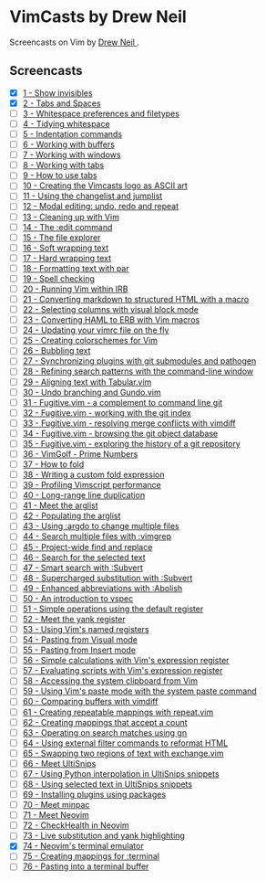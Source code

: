 VimCasts by Drew Neil
===

Screencasts on Vim by [ Drew Neil ](http://vimcasts.org/about/).

Screencasts
---

- [x] [1 - Show invisibles](http://vimcasts.org/episodes/show-invisibles/)
- [x] [2 - Tabs and Spaces](http://vimcasts.org/episodes/tabs-and-spaces/)
- [ ] [3 - Whitespace preferences and filetypes](http://vimcasts.org/episodes/whitespace-preferences-and-filetypes/)
- [ ] [4 - Tidying whitespace](http://vimcasts.org/episodes/tidying-whitespace/)
- [ ] [5 - Indentation commands](http://vimcasts.org/episodes/indentation-commands/)
- [ ] [6 - Working with buffers](http://vimcasts.org/episodes/working-with-buffers/)
- [ ] [7 - Working with windows](http://vimcasts.org/episodes/working-with-windows/)
- [ ] [8 - Working with tabs](http://vimcasts.org/episodes/working-with-tabs/)
- [ ] [9 - How to use tabs](http://vimcasts.org/episodes/how-to-use-tabs/)
- [ ] [10 - Creating the Vimcasts logo as ASCII art](http://vimcasts.org/episodes/creating-the-vimcasts-logo-as-ascii-art/)
- [ ] [11 - Using the changelist and jumplist](http://vimcasts.org/episodes/using-the-changelist-and-jumplist/)
- [ ] [12 - Modal editing: undo, redo and repeat](http://vimcasts.org/episodes/modal-editing-undo-redo-and-repeat/)
- [ ] [13 - Cleaning up with Vim](http://vimcasts.org/episodes/cleaning-up-with-vim/)
- [ ] [14 - The :edit command](http://vimcasts.org/episodes/the-edit-command/)
- [ ] [15 - The file explorer](http://vimcasts.org/episodes/the-file-explorer/)
- [ ] [16 - Soft wrapping text](http://vimcasts.org/episodes/soft-wrapping-text/)
- [ ] [17 - Hard wrapping text](http://vimcasts.org/episodes/hard-wrapping-text/)
- [ ] [18 - Formatting text with par](http://vimcasts.org/episodes/formatting-text-with-par/)
- [ ] [19 - Spell checking](http://vimcasts.org/episodes/spell-checking/)
- [ ] [20 - Running Vim within IRB](http://vimcasts.org/episodes/running-vim-within-irb/)
- [ ] [21 - Converting markdown to structured HTML with a macro](http://vimcasts.org/episodes/converting-markdown-to-structured-html-with-a-macro/)
- [ ] [22 - Selecting columns with visual block mode](http://vimcasts.org/episodes/selecting-columns-with-visual-block-mode/)
- [ ] [23 - Converting HAML to ERB with Vim macros](http://vimcasts.org/episodes/converting-haml-to-erb-with-vim-macros/)
- [ ] [24 - Updating your vimrc file on the fly](http://vimcasts.org/episodes/updating-your-vimrc-file-on-the-fly/)
- [ ] [25 - Creating colorschemes for Vim](http://vimcasts.org/episodes/creating-colorschemes-for-vim/)
- [ ] [26 - Bubbling text](http://vimcasts.org/episodes/bubbling-text/)
- [ ] [27 - Synchronizing plugins with git submodules and pathogen](http://vimcasts.org/episodes/synchronizing-plugins-with-git-submodules-and-pathogen/)
- [ ] [28 - Refining search patterns with the command-line window](http://vimcasts.org/episodes/refining-search-patterns-with-the-command-line-window/)
- [ ] [29 - Aligning text with Tabular.vim](http://vimcasts.org/episodes/aligning-text-with-tabular-vim/)
- [ ] [30 - Undo branching and Gundo.vim](http://vimcasts.org/episodes/undo-branching-and-gundo-vim/)
- [ ] [31 - Fugitive.vim - a complement to command line git](http://vimcasts.org/episodes/fugitive-vim---a-complement-to-command-line-git/)
- [ ] [32 - Fugitive.vim - working with the git index](http://vimcasts.org/episodes/fugitive-vim-working-with-the-git-index/)
- [ ] [33 - Fugitive.vim - resolving merge conflicts with vimdiff](http://vimcasts.org/episodes/fugitive-vim-resolving-merge-conflicts-with-vimdiff/)
- [ ] [34 - Fugitive.vim - browsing the git object database](http://vimcasts.org/episodes/fugitive-vim-browsing-the-git-object-database/)
- [ ] [35 - Fugitive.vim - exploring the history of a git repository](http://vimcasts.org/episodes/fugitive-vim-exploring-the-history-of-a-git-repository/)
- [ ] [36 - VimGolf - Prime Numbers](http://vimcasts.org/episodes/vimgolf-prime-numbers/)
- [ ] [37 - How to fold](http://vimcasts.org/episodes/how-to-fold/)
- [ ] [38 - Writing a custom fold expression](http://vimcasts.org/episodes/writing-a-custom-fold-expression/)
- [ ] [39 - Profiling Vimscript performance](http://vimcasts.org/episodes/profiling-vimscript-performance/)
- [ ] [40 - Long-range line duplication](http://vimcasts.org/episodes/long-range-line-duplication/)
- [ ] [41 - Meet the arglist](http://vimcasts.org/episodes/meet-the-arglist/)
- [ ] [42 - Populating the arglist](http://vimcasts.org/episodes/populating-the-arglist/)
- [ ] [43 - Using :argdo to change multiple files](http://vimcasts.org/episodes/using-argdo-to-change-multiple-files/)
- [ ] [44 - Search multiple files with :vimgrep](http://vimcasts.org/episodes/search-multiple-files-with-vimgrep/)
- [ ] [45 - Project-wide find and replace](http://vimcasts.org/episodes/project-wide-find-and-replace/)
- [ ] [46 - Search for the selected text](http://vimcasts.org/episodes/search-for-the-selected-text/)
- [ ] [47 - Smart search with :Subvert](http://vimcasts.org/episodes/smart-search-with-subvert/)
- [ ] [48 - Supercharged substitution with :Subvert](http://vimcasts.org/episodes/supercharged-substitution-with-subvert/)
- [ ] [49 - Enhanced abbreviations with :Abolish](http://vimcasts.org/episodes/enhanced-abbreviations-with-abolish/)
- [ ] [50 - An introduction to vspec](http://vimcasts.org/episodes/an-introduction-to-vspec/)
- [ ] [51 - Simple operations using the default register](http://vimcasts.org/episodes/simple-operations-using-the-default-register/)
- [ ] [52 - Meet the yank register](http://vimcasts.org/episodes/meet-the-yank-register/)
- [ ] [53 - Using Vim's named registers](http://vimcasts.org/episodes/using-vims-named-registers/)
- [ ] [54 - Pasting from Visual mode](http://vimcasts.org/episodes/pasting-from-visual-mode/)
- [ ] [55 - Pasting from Insert mode](http://vimcasts.org/episodes/pasting-from-insert-mode/)
- [ ] [56 - Simple calculations with Vim's expression register](http://vimcasts.org/episodes/simple-calculations-with-vims-expression-register/)
- [ ] [57 - Evaluating scripts with Vim's expression register](http://vimcasts.org/episodes/evaluating-scripts-with-vims-expression-register/)
- [ ] [58 - Accessing the system clipboard from Vim](http://vimcasts.org/episodes/accessing-the-system-clipboard-from-vim/)
- [ ] [59 - Using Vim's paste mode with the system paste command](http://vimcasts.org/episodes/using-vims-paste-mode-with-the-system-paste-command/)
- [ ] [60 - Comparing buffers with vimdiff](http://vimcasts.org/episodes/comparing-buffers-with-vimdiff/)
- [ ] [61 - Creating repeatable mappings with repeat.vim](http://vimcasts.org/episodes/creating-repeatable-mappings-with-repeat-vim/)
- [ ] [62 - Creating mappings that accept a count](http://vimcasts.org/episodes/creating-mappings-that-accept-a-count/)
- [ ] [63 - Operating on search matches using gn](http://vimcasts.org/episodes/operating-on-search-matches-using-gn/)
- [ ] [64 - Using external filter commands to reformat HTML](http://vimcasts.org/episodes/using-external-filter-commands-to-reformat-html/)
- [ ] [65 - Swapping two regions of text with exchange.vim](http://vimcasts.org/episodes/swapping-two-regions-of-text-with-exchange-vim/)
- [ ] [66 - Meet UltiSnips](http://vimcasts.org/episodes/meet-ultisnips/)
- [ ] [67 - Using Python interpolation in UltiSnips snippets](http://vimcasts.org/episodes/ultisnips-python-interpolation/)
- [ ] [68 - Using selected text in UltiSnips snippets](http://vimcasts.org/episodes/ultisnips-visual-placeholder/)
- [ ] [69 - Installing plugins using packages](http://vimcasts.org/episodes/packages/)
- [ ] [70 - Meet minpac](http://vimcasts.org/episodes/minpac/)
- [ ] [71 - Meet Neovim](http://vimcasts.org/episodes/meet-neovim/)
- [ ] [72 - CheckHealth in Neovim](http://vimcasts.org/episodes/neovim-checkhealth/)
- [ ] [73 - Live substitution and yank highlighting](http://vimcasts.org/episodes/neovim-eyecandy/)
- [x] [74 - Neovim's terminal emulator](http://vimcasts.org/episodes/neovim-terminal/)
- [ ] [75 - Creating mappings for :terminal](http://vimcasts.org/episodes/neovim-terminal-mappings/)
- [ ] [76 - Pasting into a terminal buffer](http://vimcasts.org/episodes/neovim-terminal-paste/)
